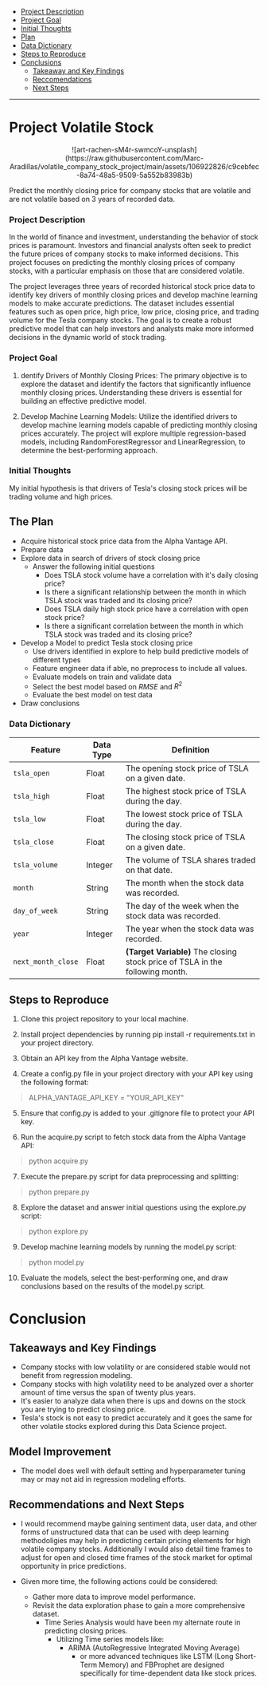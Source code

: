 <!--Created Anchor links to navigate read me better-->

- [Project Description](#project-description)
- [Project Goal](#project-goal)
- [Initial Thoughts](#initial-thoughts)
- [Plan](#the-plan)
- [Data Dictionary](#data-dictionary)
- [Steps to Reproduce](#steps-to-reproduce) 
- [Conclusions](#conclusions)
	- [Takeaway and Key Findings](#takeaways-and-key-findings)
	- [Reccomendations](#recommendations)
	- [Next Steps](#next-steps)

----------------------------------

# Project Volatile Stock
 

<div style="text-align:center">
  ![art-rachen-sM4r-swmcoY-unsplash](https://raw.githubusercontent.com/Marc-Aradillas/volatile_company_stock_project/main/assets/106922826/c9cebfec-8a74-48a5-9509-5a552b83983b)
</div>




Predict the monthly closing price for company stocks that are volatile and are not volatile based on 3 years of recorded data.

### Project Description

In the world of finance and investment, understanding the behavior of stock prices is paramount. Investors and financial analysts often seek to predict the future prices of company stocks to make informed decisions. This project focuses on predicting the monthly closing prices of company stocks, with a particular emphasis on those that are considered volatile.

The project leverages three years of recorded historical stock price data to identify key drivers of monthly closing prices and develop machine learning models to make accurate predictions. The dataset includes essential features such as open price, high price, low price, closing price, and trading volume for the Tesla company stocks. The goal is to create a robust predictive model that can help investors and analysts make more informed decisions in the dynamic world of stock trading.

### Project Goal

1. dentify Drivers of Monthly Closing Prices: The primary objective is to explore the dataset and identify the factors that significantly influence monthly closing prices. Understanding these drivers is essential for building an effective predictive model.

2. Develop Machine Learning Models: Utilize the identified drivers to develop machine learning models capable of predicting monthly closing prices accurately. The project will explore multiple regression-based models, including RandomForestRegressor and LinearRegression, to determine the best-performing approach.

### Initial Thoughts

My initial hypothesis is that drivers of Tesla's closing stock prices will be trading volume and high prices.

## The Plan

* Acquire historical stock price data from the Alpha Vantage API.
* Prepare data
* Explore data in search of drivers of stock closing price
  * Answer the following initial questions
	* Does TSLA stock volume have a correlation with it's daily closing price? 
  	* Is there a significant relationship between the month in which TSLA stock was traded and its closing price?
 	 * Does TSLA daily high stock price have a correlation with open stock price?  
 	 * Is there a significant correlation between the month in which TSLA stock was traded and its closing price?
* Develop a Model to predict Tesla stock closing price
  * Use drivers identified in explore to help build predictive models of different types
  * Feature engineer data if able, no preprocess to include all values.
  * Evaluate models on train and validate data
  * Select the best model based on $RMSE$ and $R^2$
  * Evaluate the best model on test data
* Draw conclusions

### Data Dictionary

| **Feature**        | **Data Type** | **Definition**                                       |
|--------------------|---------------|-----------------------------------------------------|
| `tsla_open`        | Float         | The opening stock price of TSLA on a given date.    |
| `tsla_high`        | Float         | The highest stock price of TSLA during the day.    |
| `tsla_low`         | Float         | The lowest stock price of TSLA during the day.     |
| `tsla_close`       | Float         | The closing stock price of TSLA on a given date.    |
| `tsla_volume`      | Integer       | The volume of TSLA shares traded on that date.     |
| `month`            | String        | The month when the stock data was recorded.         |
| `day_of_week`      | String        | The day of the week when the stock data was recorded.|
| `year`             | Integer       | The year when the stock data was recorded.         |
| `next_month_close` | Float         | **(Target Variable)** The closing stock price of TSLA in the following month.|


## Steps to Reproduce

1. Clone this project repository to your local machine.

2. Install project dependencies by running pip install -r requirements.txt in your project directory.

3. Obtain an API key from the Alpha Vantage website.

4. Create a config.py file in your project directory with your API key using the following format:

> ALPHA_VANTAGE_API_KEY = "YOUR_API_KEY"
 
5. Ensure that config.py is added to your .gitignore file to protect your API key.

6. Run the acquire.py script to fetch stock data from the Alpha Vantage API:

> python acquire.py

7. Execute the prepare.py script for data preprocessing and splitting:

> python prepare.py

8. Explore the dataset and answer initial questions using the explore.py script:

> python explore.py

9. Develop machine learning models by running the model.py script:

> python model.py

10. Evaluate the models, select the best-performing one, and draw conclusions based on the results of the model.py script.


# Conclusion

## Takeaways and Key Findings

- Company stocks with low volatility or are considered stable would not benefit from regression modeling.
- Company stocks with high volatility need to be analyzed over a shorter amount of time versus the span of twenty plus years.
- It's easier to analyze data when there is ups and downs on the stock you are trying to predict closing price.
- Tesla's stock is not easy to predict accurately and it goes the same for other volatile stocks explored during this Data Science project.


## Model Improvement
- The model does well with default setting and hyperparameter tuning may or may not aid in regression modeling efforts.

## Recommendations and Next Steps

- I would recommend maybe gaining sentiment data, user data, and other forms of unstructured data that can be used with deep learning methodoligies may help in predicting certain pricing elements for high volatile company stocks. Additionally I would also detail time frames to adjust for open and closed time frames of the stock market for optimal opportunity in price predictions.

- Given more time, the following actions could be considered:
  - Gather more data to improve model performance.
  - Revisit the data exploration phase to gain a more comprehensive dataset.
    - Time Series Analysis would have been my alternate route in predicting closing prices.
      - Utilizing Time series models like:
        - ARIMA (AutoRegressive Integrated Moving Average)
          - or more advanced techniques like LSTM (Long Short-Term Memory) and FBProphet are designed specifically for time-dependent data like stock prices.
